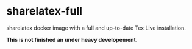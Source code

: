 # sharelatex-full

sharelatex docker image with a full and up-to-date Tex Live installation.

**This is not finished an under heavy developement.**

